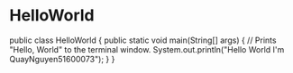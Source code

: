 # HelloWorld



public class HelloWorld {
public static void main(String[] args) {
    // Prints "Hello, World" to the terminal window.
    System.out.println("Hello World I'm QuayNguyen51600073");
    }
}

